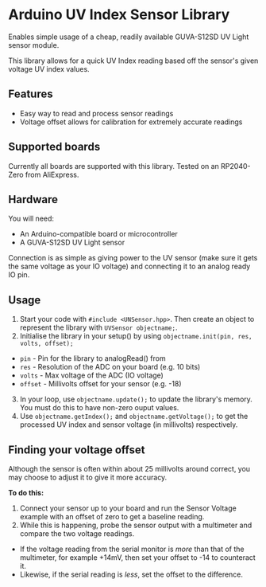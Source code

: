 # Arduino UV Index Sensor Library
Enables simple usage of a cheap, readily available GUVA-S12SD UV Light sensor module.

This library allows for a quick UV Index reading based off the sensor's given voltage UV index values.

## Features
* Easy way to read and process sensor readings
* Voltage offset allows for calibration for extremely accurate readings

## Supported boards
Currently all boards are supported with this library. Tested on an RP2040-Zero from AliExpress.

## Hardware
You will need:
* An Arduino-compatible board or microcontroller
* A GUVA-S12SD UV Light sensor

Connection is as simple as giving power to the UV sensor (make sure it gets the same voltage as your IO voltage) and connecting it to an analog ready IO pin.

## Usage
1. Start your code with ```#include <UNSensor.hpp>```. Then create an object to represent the library with ```UVSensor objectname;```.
2. Initialise the library in your setup() by using ```objectname.init(pin, res, volts, offset);```
 * ```pin``` - Pin for the library to analogRead() from
 * ```res``` - Resolution of the ADC on your board (e.g. 10 bits)
 * ```volts``` - Max voltage of the ADC (IO voltage)
 * ```offset``` - Millivolts offset for your sensor (e.g. -18)
3. In your loop, use ```objectname.update();``` to update the library's memory. You must do this to have non-zero ouput values.
4. Use ```objectname.getIndex();``` and ```objectname.getVoltage();``` to get the processed UV index and sensor voltage (in millivolts) respectively.

## Finding your voltage offset
Although the sensor is often within about 25 millivolts around correct, you may choose to adjust it to give it more accuracy.

__To do this:__
1. Connect your sensor up to your board and run the Sensor Voltage example with an offset of zero to get a baseline reading.
2. While this is happening, probe the sensor output with a multimeter and compare the two voltage readings.
 * If the voltage reading from the serial monitor is _more_ than that of the multimeter, for example +14mV, then set your offset to -14 to counteract it.
 * Likewise, if the serial reading is _less_, set the offset to the difference.